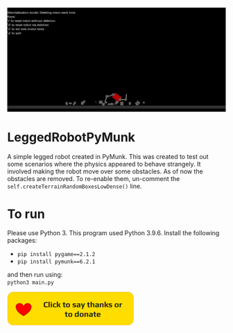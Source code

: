 ![Alt text](images/leggedRobotOnTerrain.png?raw=true "Legged Robot")

# LeggedRobotPyMunk
A simple legged robot created in PyMunk. This was created to test out some scenarios where the physics appeared to behave strangely. It involved making the robot move over some obstacles. As of now the obstacles are removed. To re-enable them, un-comment the `self.createTerrainRandomBoxesLowDense()` line.
  
# To run  
Please use Python 3. This program used Python 3.9.6.
Install the following packages:  
* `pip install pygame==2.1.2`
* `pip install pymunk==6.2.1`  
  
and then run using:  
`python3 main.py`

  [![Donate](https://raw.githubusercontent.com/nav9/VCF_contacts_merger/main/gallery/thankYouDonateButton.png)](https://nrecursions.blogspot.com/2020/08/saying-thank-you.html)  
